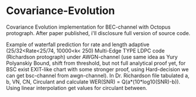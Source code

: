 # Covariance-Evolution

Covariance Evolution implementation for BEC-channel with Octopus protograph. After paper published, i'll disclosure full version of source code.




Example of waterfall prediction for rate and length adaptive (25/32<Rate<25/74, 10000<k< 250) Multi-Edge TYPE LDPC code (Richardson protograph) under AWGN-channel (use same idea as Yury Polyanskiy Bound, shift from threshold, but not full analytical proof yet, for BSC exist EXIT-like chart with some stronger proof, using Hard-decision we can get bsc-channel from awgn-channel). In Dr. Richardson file tabulated a, b, VN, CN, Circulant and calculate WER(SNR) = Q(a*(10*log10(SNR)-b)). Using linear interpolation get values for circulant between.
